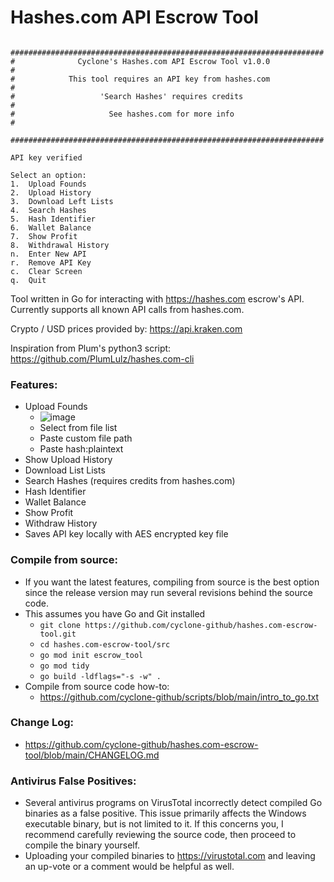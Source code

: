 # Hashes.com API Escrow Tool
```
 ######################################################################
#              Cyclone's Hashes.com API Escrow Tool v1.0.0             #
#            This tool requires an API key from hashes.com             #
#                   'Search Hashes' requires credits                   #
#                     See hashes.com for more info                     #
 ######################################################################

API key verified

Select an option:
1.  Upload Founds
2.  Upload History
3.  Download Left Lists
4.  Search Hashes
5.  Hash Identifier
6.  Wallet Balance
7.  Show Profit
8.  Withdrawal History
n.  Enter New API
r.  Remove API Key
c.  Clear Screen
q.  Quit
```
Tool written in Go for interacting with https://hashes.com escrow's API. Currently supports all known API calls from hashes.com.

Crypto / USD prices provided by: https://api.kraken.com

Inspiration from Plum's python3 script:
https://github.com/PlumLulz/hashes.com-cli
 
### Features:
- Upload Founds
  - ![image](https://i.imgur.com/GzRN3lE.png)
  - Select from file list
  - Paste custom file path
  - Paste hash:plaintext
- Show Upload History
- Download List Lists
- Search Hashes (requires credits from hashes.com)
- Hash Identifier
- Wallet Balance
- Show Profit
- Withdraw History
- Saves API key locally with AES encrypted key file

### Compile from source:
- If you want the latest features, compiling from source is the best option since the release version may run several revisions behind the source code.
- This assumes you have Go and Git installed
  - `git clone https://github.com/cyclone-github/hashes.com-escrow-tool.git`
  - `cd hashes.com-escrow-tool/src`
  - `go mod init escrow_tool`
  - `go mod tidy`
  - `go build -ldflags="-s -w" .`
- Compile from source code how-to:
  - https://github.com/cyclone-github/scripts/blob/main/intro_to_go.txt

### Change Log:
- https://github.com/cyclone-github/hashes.com-escrow-tool/blob/main/CHANGELOG.md

### Antivirus False Positives:
- Several antivirus programs on VirusTotal incorrectly detect compiled Go binaries as a false positive. This issue primarily affects the Windows executable binary, but is not limited to it. If this concerns you, I recommend carefully reviewing the source code, then proceed to compile the binary yourself.
- Uploading your compiled binaries to https://virustotal.com and leaving an up-vote or a comment would be helpful as well.
